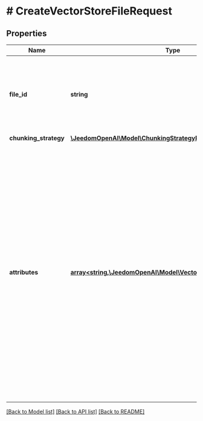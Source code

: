 # # CreateVectorStoreFileRequest

## Properties

Name | Type | Description | Notes
------------ | ------------- | ------------- | -------------
**file_id** | **string** | A [File](/docs/api-reference/files) ID that the vector store should use. Useful for tools like &#x60;file_search&#x60; that can access files. |
**chunking_strategy** | [**\JeedomOpenAI\Model\ChunkingStrategyRequestParam**](ChunkingStrategyRequestParam.md) |  | [optional]
**attributes** | [**array<string,\JeedomOpenAI\Model\VectorStoreFileAttributesValue>**](VectorStoreFileAttributesValue.md) | Set of 16 key-value pairs that can be attached to an object. This can be  useful for storing additional information about the object in a structured  format, and querying for objects via API or the dashboard. Keys are strings  with a maximum length of 64 characters. Values are strings with a maximum  length of 512 characters, booleans, or numbers. | [optional]

[[Back to Model list]](../../README.md#models) [[Back to API list]](../../README.md#endpoints) [[Back to README]](../../README.md)
